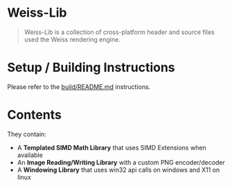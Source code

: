 # Weiss-Lib

> Weiss-Lib is a collection of cross-platform header and source files used the Weiss rendering engine.

# Setup / Building Instructions

Please refer to the [build/README.md](build/README.md) instructions.

# Contents

They contain:
+ A **Templated SIMD Math Library** that uses SIMD Extensions when available
+ An **Image Reading/Writing Library** with a custom PNG encoder/decoder
+ A **Windowing Library** that uses win32 api calls on windows and X11 on linux